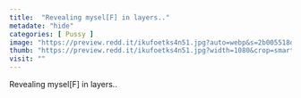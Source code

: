 ```yaml
---
title:  "Revealing mysel[F] in layers.."
metadate: "hide"
categories: [ Pussy ]
image: "https://preview.redd.it/ikufoetks4n51.jpg?auto=webp&s=2b005518d5c9181f44a7724593388b37ee669ebb"
thumb: "https://preview.redd.it/ikufoetks4n51.jpg?width=1080&crop=smart&auto=webp&s=4dd3fba9d2712212b6a5c5c0b06b2deced9ecd21"
visit: ""
---
```

Revealing mysel[F] in layers..
